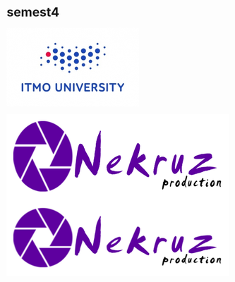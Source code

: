 # semest4
![Image alt](https://github.com/nekruz03/semest4/blob/main/0.jpeg)

<img align="right" width="600" height="200" src="https://github.com/nekruz03/semest4/blob/main/NK%20Logo.jpg">

![Logo](https://github.com/nekruz03/semest4/blob/main/NK%20Logo.jpg)

